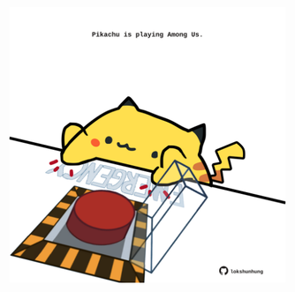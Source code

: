 <!-- built at 28/06/2022, 08:01:02 UTC -->
<p align="center">
  <img width="500" height="500" src="./ReadmeImage.svg">
</p>
